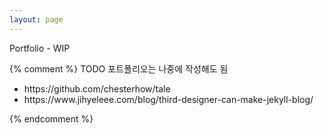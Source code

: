 ```yaml
---
layout: page
---
```


Portfolio - WIP

{% comment %}
TODO 포트폴리오는 나중에 작성해도 됨

<ul>
  <li>https://github.com/chesterhow/tale</li>
  <li>https://www.jihyeleee.com/blog/third-designer-can-make-jekyll-blog/</li>
</ul>
{% endcomment %}

